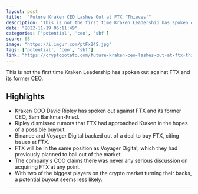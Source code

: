 ```yaml
---
layout: post
title:  "Future Kraken CEO Lashes Out at FTX 'Thieves'"
description: "This is not the first time Kraken Leadership has spoken out against FTX and its former CEO."
date: "2022-11-19 06:11:49"
categories: ['potential', 'ceo', 'sbf']
score: 68
image: "https://i.imgur.com/ptFx24S.jpg"
tags: ['potential', 'ceo', 'sbf']
link: "https://cryptopotato.com/future-kraken-ceo-lashes-out-at-ftx-thieves/"
---
```


This is not the first time Kraken Leadership has spoken out against FTX and its former CEO.

## Highlights

- Kraken COO David Ripley has spoken out against FTX and its former CEO, Sam Bankman-Fried.
- Ripley dismissed rumors that FTX had approached Kraken in the hopes of a possible buyout.
- Binance and Voyager Digital backed out of a deal to buy FTX, citing issues at FTX.
- FTX will be in the same position as Voyager Digital, which they had previously planned to bail out of the market.
- The company's COO claims there was never any serious discussion on acquiring FTX at any point.
- With two of the biggest players on the crypto market turning their backs, a potential buyout seems less likely.

---
